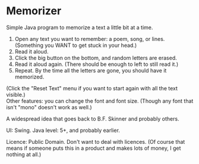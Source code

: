# Memorizer
Simple Java program to memorize a text a little bit at a time.

1. Open any text you want to remember: a poem, song, or lines. (Something you WANT to get stuck in your head.)
2. Read it aloud.
3. Click the big button on the bottom, and random letters are erased.
4. Read it aloud again. (There should be enough to left to still read it.)
5. Repeat. By the time all the letters are gone, you should have it memorized.

(Click the "Reset Text" menu if you want to start again with all the text visible.)  
Other features: you can change the font and font size. (Though any font that isn't "mono" doesn't work as well.)

A widespread idea that goes back to B.F. Skinner and probably others.

UI: Swing. Java level: 5+, and probably earlier.

Licence: Public Domain. Don't want to deal with licences. (Of course that means if someone puts this in a product and makes lots of money, I get nothing at all.)


